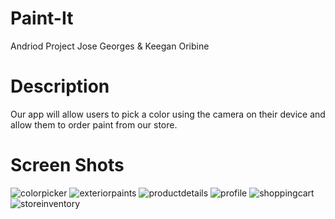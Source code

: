 # Paint-It
Andriod Project Jose Georges &amp; Keegan Oribine  

# Description 

Our app will allow users to pick a color using the camera on their device and allow them to order paint from our store. 


# Screen Shots 

![colorpicker](https://user-images.githubusercontent.com/32267812/39299130-0591da9a-4916-11e8-8cf5-dfea31b9af36.PNG)
![exteriorpaints](https://user-images.githubusercontent.com/32267812/39299131-05a5f3d6-4916-11e8-8658-b6171e9c7a07.PNG)
![productdetails](https://user-images.githubusercontent.com/32267812/39299132-05b6eb1e-4916-11e8-9071-39e94119058c.PNG)
![profile](https://user-images.githubusercontent.com/32267812/39299133-05cf94ac-4916-11e8-92c1-3e4a9d722ff5.PNG)
![shoppingcart](https://user-images.githubusercontent.com/32267812/39299135-05e36d56-4916-11e8-95d1-bccb9c944818.PNG)
![storeinventory](https://user-images.githubusercontent.com/32267812/39299138-060731be-4916-11e8-9903-04e1cd8aac29.PNG)

